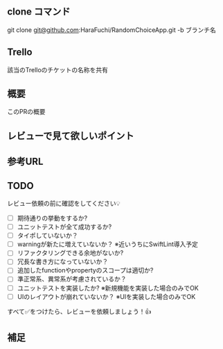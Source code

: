 ## clone コマンド
git clone git@github.com:HaraFuchi/RandomChoiceApp.git -b ブランチ名

## Trello
該当のTrelloのチケットの名称を共有

## 概要
このPRの概要

## レビューで見て欲しいポイント


## 参考URL

## TODO
レビュー依頼の前に確認をしてください💡

- [ ] 期待通りの挙動をするか?
- [ ] ユニットテストが全て成功するか?
- [ ] タイポしていないか？
- [ ] warningが新たに増えていないか？ ※近いうちにSwiftLint導入予定
- [ ] リファクタリングできる余地がないか?
- [ ] 冗長な書き方になっていないか？ 
- [ ] 追加したfunctionやpropertyのスコープは適切か?
- [ ] 準正常系、異常系が考慮されているか？
- [ ] ユニットテストを実装したか? ※新規機能を実装した場合のみでOK
- [ ] UIのレイアウトが崩れていないか？ ※UIを実装した場合のみでOK

すべて✅をつけたら、レビューを依頼しましょう！👍
 
## 補足
